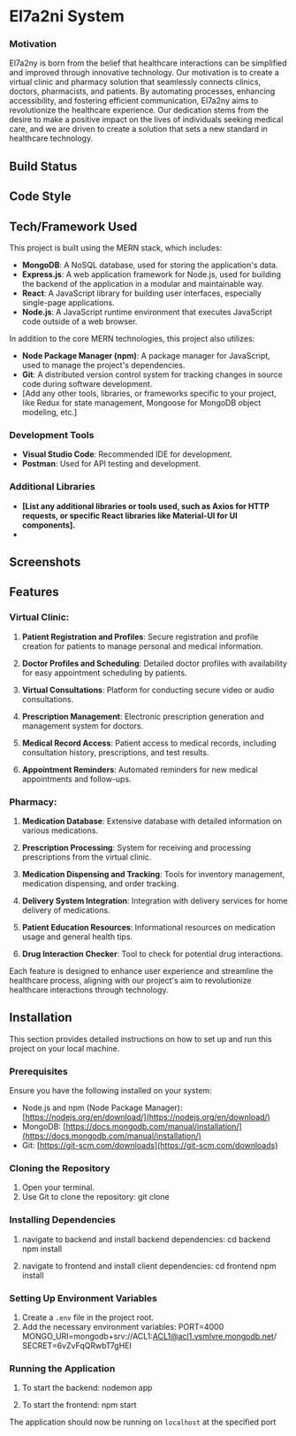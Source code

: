 # El7a2ni System

### Motivation

El7a2ny is born from the belief that healthcare interactions can be simplified and improved through innovative technology. Our motivation is to create a virtual clinic and pharmacy solution that seamlessly connects clinics, doctors, pharmacists, and patients. By automating processes, enhancing accessibility, and fostering efficient communication, El7a2ny aims to revolutionize the healthcare experience. Our dedication stems from the desire to make a positive impact on the lives of individuals seeking medical care, and we are driven to create a solution that sets a new standard in healthcare technology.

## Build Status

## Code Style

## Tech/Framework Used

This project is built using the MERN stack, which includes:

- **MongoDB**: A NoSQL database, used for storing the application's data.
- **Express.js**: A web application framework for Node.js, used for building the backend of the application in a modular and maintainable way.
- **React**: A JavaScript library for building user interfaces, especially single-page applications.
- **Node.js**: A JavaScript runtime environment that executes JavaScript code outside of a web browser.

In addition to the core MERN technologies, this project also utilizes:

- **Node Package Manager (npm)**: A package manager for JavaScript, used to manage the project's dependencies.
- **Git**: A distributed version control system for tracking changes in source code during software development.
- [Add any other tools, libraries, or frameworks specific to your project, like Redux for state management, Mongoose for MongoDB object modeling, etc.]

### Development Tools

- **Visual Studio Code**: Recommended IDE for development.
- **Postman**: Used for API testing and development.

### Additional Libraries

- **[List any additional libraries or tools used, such as Axios for HTTP requests, or specific React libraries like Material-UI for UI components].**
- 
## Screenshots

## Features

### Virtual Clinic:

1. **Patient Registration and Profiles**: Secure registration and profile creation for patients to manage personal and medical information.

2. **Doctor Profiles and Scheduling**: Detailed doctor profiles with availability for easy appointment scheduling by patients.

3. **Virtual Consultations**: Platform for conducting secure video or audio consultations.

4. **Prescription Management**: Electronic prescription generation and management system for doctors.

5. **Medical Record Access**: Patient access to medical records, including consultation history, prescriptions, and test results.

6. **Appointment Reminders**: Automated reminders for new medical appointments and follow-ups.


### Pharmacy:

1. **Medication Database**: Extensive database with detailed information on various medications.

2. **Prescription Processing**: System for receiving and processing prescriptions from the virtual clinic.

3. **Medication Dispensing and Tracking**: Tools for inventory management, medication dispensing, and order tracking.

4. **Delivery System Integration**: Integration with delivery services for home delivery of medications.

5. **Patient Education Resources**: Informational resources on medication usage and general health tips.

6. **Drug Interaction Checker**: Tool to check for potential drug interactions.

Each feature is designed to enhance user experience and streamline the healthcare process, aligning with our project's aim to revolutionize healthcare interactions through technology.

## Installation

This section provides detailed instructions on how to set up and run this project on your local machine.

### Prerequisites

Ensure you have the following installed on your system:
- Node.js and npm (Node Package Manager): [https://nodejs.org/en/download/](https://nodejs.org/en/download/)
- MongoDB: [https://docs.mongodb.com/manual/installation/](https://docs.mongodb.com/manual/installation/)
- Git: [https://git-scm.com/downloads](https://git-scm.com/downloads)

### Cloning the Repository

1. Open your terminal.
2. Use Git to clone the repository:
git clone <URL to the GitHub repository>


### Installing Dependencies

1. navigate to backend and install backend dependencies:
cd backend
npm install

3. navigate to frontend and install client dependencies:
cd frontend
npm install


### Setting Up Environment Variables

1. Create a `.env` file in the project root.
2. Add the necessary environment variables:
PORT=4000
MONGO_URI=mongodb+srv://ACL1:ACL1@acl1.vsmlvre.mongodb.net/
SECRET=6vZvFqQRwbT7gHEI


### Running the Application

1. To start the backend:
nodemon app

2. To start the frontend:
npm start

The application should now be running on `localhost` at the specified port



